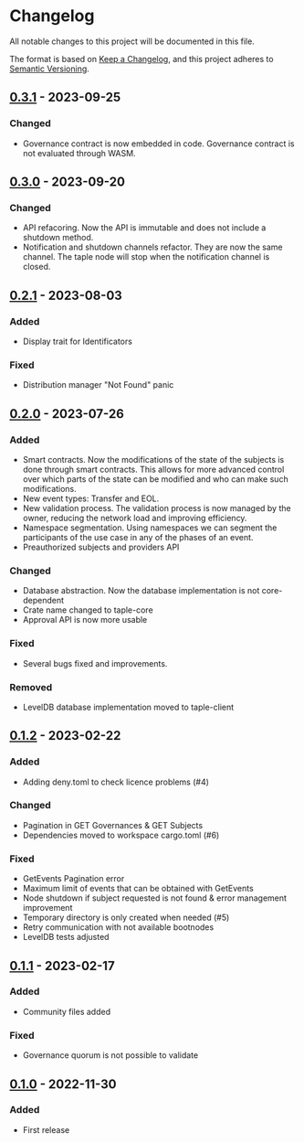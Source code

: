 # Changelog

All notable changes to this project will be documented in this file.

The format is based on [Keep a Changelog](https://keepachangelog.com/en/1.0.0/),
and this project adheres to [Semantic Versioning](https://semver.org/spec/v2.0.0.html).

## [0.3.1] - 2023-09-25

### Changed

- Governance contract is now embedded in code. Governance contract is not evaluated through WASM.

## [0.3.0] - 2023-09-20

### Changed

- API refacoring. Now the API is immutable and does not include a shutdown method.
- Notification and shutdown channels refactor. They are now the same channel. The taple node will stop when the notification channel is closed. 

## [0.2.1] - 2023-08-03

### Added

- Display trait for Identificators 

### Fixed

- Distribution manager "Not Found" panic

## [0.2.0] - 2023-07-26

### Added

- Smart contracts. Now the modifications of the state of the subjects is done through smart contracts. This allows for more advanced control over which parts of the state can be modified and who can make such modifications.
- New event types: Transfer and EOL.
- New validation process. The validation process is now managed by the owner, reducing the network load and improving efficiency.
- Namespace segmentation. Using namespaces we can segment the participants of the use case in any of the phases of an event.
- Preauthorized subjects and providers API

### Changed

- Database abstraction. Now the database implementation is not core-dependent
- Crate name changed to taple-core
- Approval API is now more usable

### Fixed

- Several bugs fixed and improvements.

### Removed

- LevelDB database implementation moved to taple-client

## [0.1.2] - 2023-02-22

### Added

- Adding deny.toml to check licence problems (#4)

### Changed

- Pagination in GET Governances & GET Subjects
- Dependencies moved to workspace cargo.toml (#6)

### Fixed

- GetEvents Pagination error
- Maximum limit of events that can be obtained with GetEvents
- Node shutdown if subject requested is not found & error management improvement
- Temporary directory is only created when needed (#5)
- Retry communication with not available bootnodes
- LevelDB tests adjusted

## [0.1.1] - 2023-02-17

### Added

- Community files added

### Fixed

- Governance quorum is not possible to validate

## [0.1.0] - 2022-11-30

### Added

- First release

[0.3.1]: https://github.com/opencanarias/taple-core/compare/v0.3.0...v0.3.1
[0.3.0]: https://github.com/opencanarias/taple-core/compare/v0.2.0...v0.3.0
[0.2.1]: https://github.com/opencanarias/taple-core/compare/v0.2.0...v0.2.1
[0.2.0]: https://github.com/opencanarias/taple-core/compare/v0.1.0...v0.2.0
[0.1.2]: https://github.com/opencanarias/taple-core/compare/v0.1.1...v0.1.2
[0.1.1]: https://github.com/opencanarias/taple-core/compare/v0.1.0...v0.1.1
[0.1.0]: https://github.com/opencanarias/taple-core/releases/tag/v0.1.0
